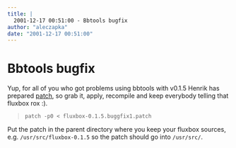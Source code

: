 ```yaml
---
title: |
  2001-12-17 00:51:00 - Bbtools bugfix
author: "aleczapka"
date: "2001-12-17 00:51:00"
---
```


# Bbtools bugfix

Yup, for all of you who got problems using bbtools with v0.1.5 Henrik has prepared <a href="/download/patches/fluxbox-0.1.5.bbtools-buggfix1.patch">patch</a>, so grab it, apply, recompile and keep everybody telling that fluxbox rox :).
<blockquote>
<code>patch -p0 < fluxbox-0.1.5.buggfix1.patch</code>
</blockquote>

Put the patch in the parent directory where you keep your fluxbox sources,
e.g. <code>/usr/src/fluxbox-0.1.5</code> so the patch should go into <code>/usr/src/</code>.



